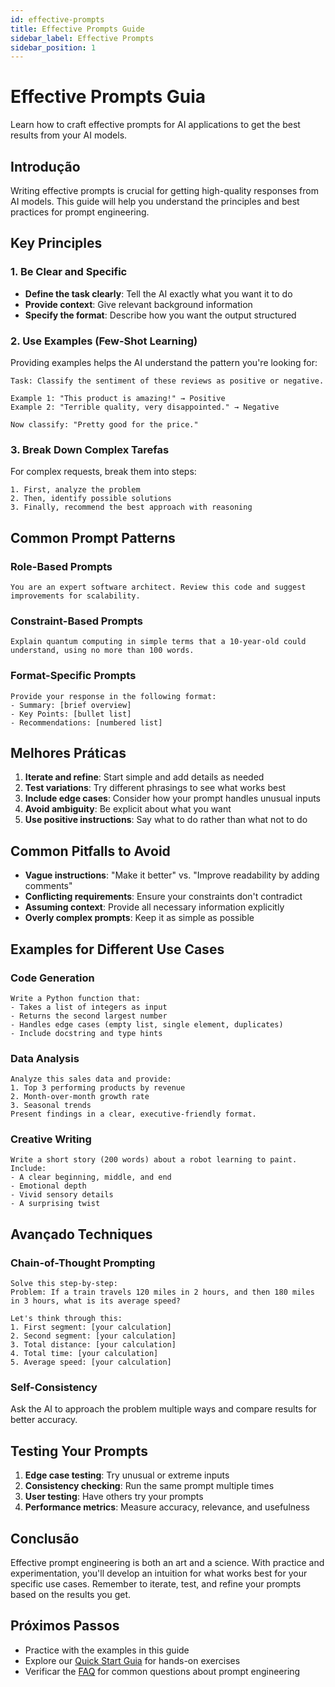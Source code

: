 ```yaml
---
id: effective-prompts
title: Effective Prompts Guide
sidebar_label: Effective Prompts
sidebar_position: 1
---
```


# Effective Prompts Guia

Learn how to craft effective prompts for AI applications to get the best results from your AI models.

## Introdução

Writing effective prompts is crucial for getting high-quality responses from AI models. This guide will help you understand the principles and best practices for prompt engineering.

## Key Principles

### 1. Be Clear and Specific

- **Define the task clearly**: Tell the AI exactly what you want it to do
- **Provide context**: Give relevant background information
- **Specify the format**: Describe how you want the output structured

### 2. Use Examples (Few-Shot Learning)

Providing examples helps the AI understand the pattern you're looking for:

```
Task: Classify the sentiment of these reviews as positive or negative.

Example 1: "This product is amazing!" → Positive
Example 2: "Terrible quality, very disappointed." → Negative

Now classify: "Pretty good for the price."
```

### 3. Break Down Complex Tarefas

For complex requests, break them into steps:

```
1. First, analyze the problem
2. Then, identify possible solutions
3. Finally, recommend the best approach with reasoning
```

## Common Prompt Patterns

### Role-Based Prompts

```
You are an expert software architect. Review this code and suggest improvements for scalability.
```

### Constraint-Based Prompts

```
Explain quantum computing in simple terms that a 10-year-old could understand, using no more than 100 words.
```

### Format-Specific Prompts

```
Provide your response in the following format:
- Summary: [brief overview]
- Key Points: [bullet list]
- Recommendations: [numbered list]
```

## Melhores Práticas

1. **Iterate and refine**: Start simple and add details as needed
2. **Test variations**: Try different phrasings to see what works best
3. **Include edge cases**: Consider how your prompt handles unusual inputs
4. **Avoid ambiguity**: Be explicit about what you want
5. **Use positive instructions**: Say what to do rather than what not to do

## Common Pitfalls to Avoid

- **Vague instructions**: "Make it better" vs. "Improve readability by adding comments"
- **Conflicting requirements**: Ensure your constraints don't contradict
- **Assuming context**: Provide all necessary information explicitly
- **Overly complex prompts**: Keep it as simple as possible

## Examples for Different Use Cases

### Code Generation

```
Write a Python function that:
- Takes a list of integers as input
- Returns the second largest number
- Handles edge cases (empty list, single element, duplicates)
- Include docstring and type hints
```

### Data Analysis

```
Analyze this sales data and provide:
1. Top 3 performing products by revenue
2. Month-over-month growth rate
3. Seasonal trends
Present findings in a clear, executive-friendly format.
```

### Creative Writing

```
Write a short story (200 words) about a robot learning to paint. Include:
- A clear beginning, middle, and end
- Emotional depth
- Vivid sensory details
- A surprising twist
```

## Avançado Techniques

### Chain-of-Thought Prompting

```
Solve this step-by-step:
Problem: If a train travels 120 miles in 2 hours, and then 180 miles in 3 hours, what is its average speed?

Let's think through this:
1. First segment: [your calculation]
2. Second segment: [your calculation]
3. Total distance: [your calculation]
4. Total time: [your calculation]
5. Average speed: [your calculation]
```

### Self-Consistency

Ask the AI to approach the problem multiple ways and compare results for better accuracy.

## Testing Your Prompts

1. **Edge case testing**: Try unusual or extreme inputs
2. **Consistency checking**: Run the same prompt multiple times
3. **User testing**: Have others try your prompts
4. **Performance metrics**: Measure accuracy, relevance, and usefulness

## Conclusão

Effective prompt engineering is both an art and a science. With practice and experimentation, you'll develop an intuition for what works best for your specific use cases. Remember to iterate, test, and refine your prompts based on the results you get.

## Próximos Passos

- Practice with the examples in this guide
- Explore our [Quick Start Guia](./quick-start.md) for hands-on exercises
- Verificar the [FAQ](./faq.md) for common questions about prompt engineering